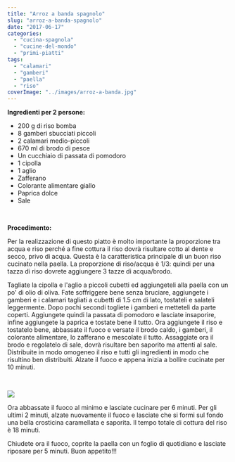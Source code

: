 ```yaml
---
title: "Arroz a banda spagnolo"
slug: "arroz-a-banda-spagnolo"
date: "2017-06-17"
categories: 
  - "cucina-spagnola"
  - "cucine-del-mondo"
  - "primi-piatti"
tags: 
  - "calamari"
  - "gamberi"
  - "paella"
  - "riso"
coverImage: "../images/arroz-a-banda.jpg"
---
```


**Ingredienti per 2 persone:**

- 200 g di riso bomba
- 8 gamberi sbucciati piccoli
- 2 calamari medio-piccoli
- 670 ml di brodo di pesce
- Un cucchiaio di passata di pomodoro
- 1 cipolla
- 1 aglio
- Zafferano
- Colorante alimentare giallo
- Paprica dolce
- Sale

 

**Procedimento:**

Per la realizzazione di questo piatto è molto importante la proporzione tra acqua e riso perché a fine cottura il riso dovrà risultare cotto al dente e secco, privo di acqua. Questa è la caratteristica principale di un buon riso cucinato nella paella. La proporzione di riso/acqua è 1/3: quindi per una tazza di riso dovrete aggiungere 3 tazze di acqua/brodo.

Tagliate la cipolla e l'aglio a piccoli cubetti ed aggiungeteli alla paella con un po' di olio di oliva. Fate soffriggere bene senza bruciare, aggiungete i gamberi e i calamari tagliati a cubetti di 1.5 cm di lato, tostateli e salateli leggermente. Dopo pochi secondi togliete i gamberi e metteteli da parte coperti. Aggiungete quindi la passata di pomodoro e lasciate insaporire, infine aggiungete la paprica e tostate bene il tutto. Ora aggiungete il riso e tostatelo bene, abbassate il fuoco e versate il brodo caldo, i gamberi, il colorante alimentare, lo zafferano e mescolate il tutto. Assaggiate ora il brodo e regolatelo di sale, dovrà risultare ben saporito ma attenti al sale. Distribuite in modo omogeneo il riso e tutti gli ingredienti in modo che risultino ben distribuiti. Alzate il fuoco e appena inizia a bollire cucinate per 10 minuti.

 

![](https://cucinadalnord.it/wp-content/uploads/2017/06/arroz-a-banda1.jpg)

Ora abbassate il fuoco al minimo e lasciate cucinare per 6 minuti. Per gli ultimi 2 minuti, alzate nuovamente il fuoco e lasciate che si formi sul fondo una bella crosticina caramellata e saporita. Il tempo totale di cottura del riso è 18 minuti.

Chiudete ora il fuoco, coprite la paella con un foglio di quotidiano e lasciate riposare per 5 minuti. Buon appetito!!!


